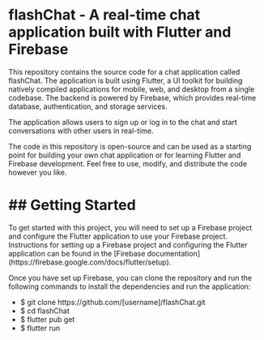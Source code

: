 <h1>flashChat - A real-time chat application built with Flutter and Firebase</h1>

<p>This repository contains the source code for a chat application called flashChat. The application is built using Flutter, a UI toolkit for building natively compiled applications for mobile, web, and desktop from a single codebase. The backend is powered by Firebase, which provides real-time database, authentication, and storage services.</p>

<p>The application allows users to sign up or log in to the chat and start conversations with other users in real-time. 
</p>
<p>The code in this repository is open-source and can be used as a starting point for building your own chat application or for learning Flutter and Firebase development. Feel free to use, modify, and distribute the code however you like.
</p>
<h1>## Getting Started</h1>
<p>To get started with this project, you will need to set up a Firebase project and configure the Flutter application to use your Firebase project. Instructions for setting up a Firebase project and configuring the Flutter application can be found in the [Firebase documentation](https://firebase.google.com/docs/flutter/setup).
</p>

<p>Once you have set up Firebase, you can clone the repository and run the following commands to install the dependencies and run the application:
<ul>
  <li>$ git clone https://github.com/[username]/flashChat.git</li>
  <li>$ cd flashChat</li>
  <li>$ flutter pub get</li>
  <li>$ flutter run</li>
</ul>
</p>

